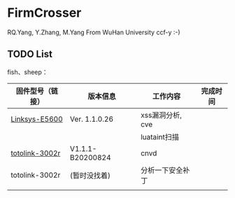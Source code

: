 # FirmCrosser 
RQ.Yang, Y.Zhang, M.Yang From WuHan University
ccf-y :-)

## TODO List

fish、sheep：

| 固件型号（链接） | 版本信息 | 工作内容         | 完成时间 |
| ---------------- | -------- | ---------------- | -------- |
| [Linksys-E5600](https://support.linksys.com/kb/article/4816-cn/) | Ver. 1.1.0.26 | xss漏洞分析, cve |          |
|                  |          | luataint扫描 |          |
| [totolink-3002r](https://www.totolink.net/home/menu/detail/menu_listtpl/download/id/193/ids/36.html) | V1.1.1-B20200824 | cnvd |          |
| totolink-3002r | (暂时没找着) | 分析一下安全补丁 |          |
|                  |          |                  |          |

